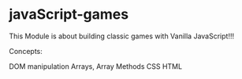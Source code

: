 # javaScript-games

This Module is about building classic games with Vanilla JavaScript!!!

Concepts:

DOM manipulation
Arrays, Array Methods
CSS 
HTML
